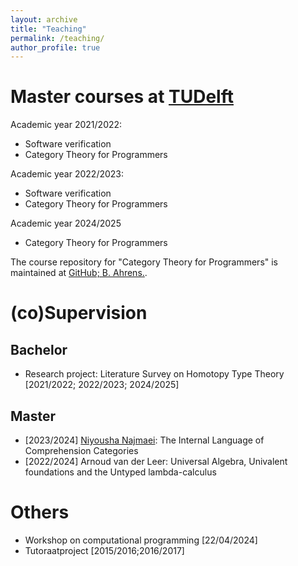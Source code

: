 ```yaml
---
layout: archive
title: "Teaching"
permalink: /teaching/
author_profile: true
---
```


# Master courses at [TUDelft](https://www.tudelft.nl/)

Academic year 2021/2022:
- Software verification 
- Category Theory for Programmers

Academic year 2022/2023:
- Software verification 
- Category Theory for Programmers

Academic year 2024/2025
- Category Theory for Programmers

The course repository for "Category Theory for Programmers" is maintained at [GitHub; B. Ahrens.](https://github.com/benediktahrens/CT4P/).

# (co)Supervision

## Bachelor

- Research project: Literature Survey on Homotopy Type Theory [2021/2022; 2022/2023; 2024/2025]

## Master

- [2023/2024] [Niyousha Najmaei](https://niyoushanajmaei.github.io/): The Internal Language of Comprehension Categories
- [2022/2024] Arnoud van der Leer: Universal Algebra, Univalent foundations and the Untyped lambda-calculus

# Others
- Workshop on computational programming [22/04/2024]
- Tutoraatproject [2015/2016;2016/2017]